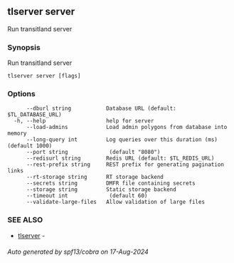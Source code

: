 ## tlserver server

Run transitland server

### Synopsis

Run transitland server



```
tlserver server [flags]
```

### Options

```
      --dburl string           Database URL (default: $TL_DATABASE_URL)
  -h, --help                   help for server
      --load-admins            Load admin polygons from database into memory
      --long-query int         Log queries over this duration (ms) (default 1000)
      --port string             (default "8080")
      --redisurl string        Redis URL (default: $TL_REDIS_URL)
      --rest-prefix string     REST prefix for generating pagination links
      --rt-storage string      RT storage backend
      --secrets string         DMFR file containing secrets
      --storage string         Static storage backend
      --timeout int             (default 60)
      --validate-large-files   Allow validation of large files
```

### SEE ALSO

* [tlserver](tlserver.md)	 - 

###### Auto generated by spf13/cobra on 17-Aug-2024
